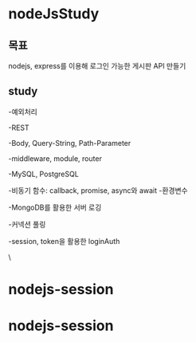 # nodeJsStudy

## 목표

nodejs, express를 이용해 로그인 가능한 게시판 API 만들기

## study

-예외처리

-REST

-Body, Query-String, Path-Parameter

-middleware, module, router

-MySQL, PostgreSQL

-비동기 함수: callback, promise, async와 await -환경변수

-MongoDB를 활용한 서버 로깅

-커넥션 풀링

-session, token을 활용한 loginAuth

\
# nodejs-session
# nodejs-session
